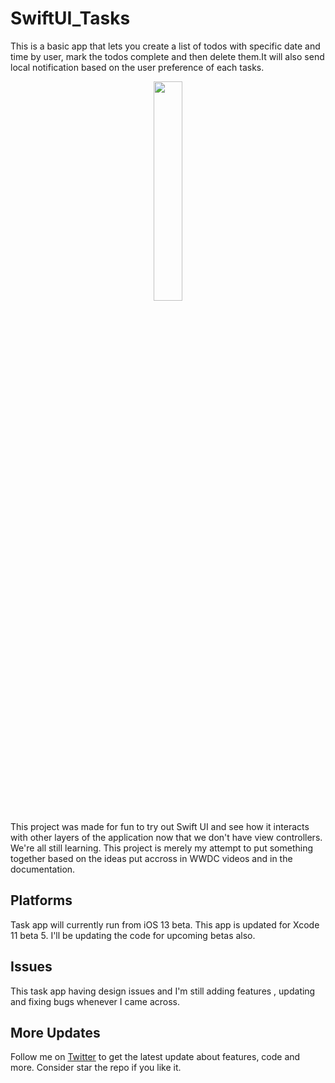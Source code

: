 # SwiftUI_Tasks
 This is a basic app that lets you create a list of todos with specific date and time by user, mark the todos complete and then delete them.It will also send local notification based on the user preference of each tasks.

<p align="center">
  <img src="https://github.com/shankarmadeshvaran/SwiftUI_Tasks/blob/master/ToDo-tasks.gif" width="30%"/>
</p>

This project was made for fun to try out Swift UI and see how it interacts with other layers of the application now that we don't have view controllers. We're all still learning. This project is merely my attempt to put something together based on the ideas put accross in WWDC videos and in the documentation.

## Platforms
Task app will currently run from iOS 13 beta.
This app is updated for Xcode 11 beta 5. I'll be updating the code for upcoming betas also.

## Issues
This task app having design issues and I'm still adding features , updating and fixing bugs whenever I came across.

## More Updates
Follow me on [Twitter](https://twitter.com/Shankar__am) to get the latest update about features, code and more. Consider star the repo if you like it. 



